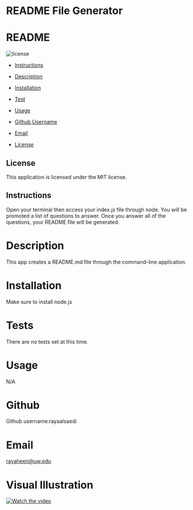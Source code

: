 # README File Generator
  # README
  ![license](https://img.shields.io/badge/license-MIT-blue.svg)
  * [Instructions](#instructions)
  * [Description](#description)
  * [Installation](#installation)
  * [Test](#tests)
  * [Usage](#usage)
  * [Github Username](#github)
  * [Email](#email)
  
  * [License](#license) 

  ## License 
  
  This application is licensed under the MIT license.
  

  ## Instructions
Open your terminal then access your index.js file through node. You will be promoted a list of questions to answer. Once you answer all of the questions, your README file will be generated.
   

  # Description
This app creates a README.md file through the command-line application. 

  # Installation
  Make sure to install node.js

  # Tests
  There are no tests set at this time.
  
  # Usage
  N/A

  # Github
  Github username:rayaalsaedi

  # Email
  rayaheen@uw.edu

  # Visual Illustration
  [![Watch the video](https://drive.google.com/drive/folders/12TYwCCJL6Tvl7HbwY3Rkn4mNTAFfsjjY?usp=sharing)](https://drive.google.com/drive/folders/12TYwCCJL6Tvl7HbwY3Rkn4mNTAFfsjjY?usp=sharing)
